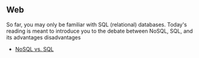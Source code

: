 ## Web

So far, you may only be familiar with SQL (relational) databases. Today's reading is meant to introduce you to the debate between NoSQL, SQL, and its advantages disadvantages

* [NoSQL vs. SQL](https://arstechnica.com/information-technology/2016/03/to-sql-or-nosql-thats-the-database-question/)
